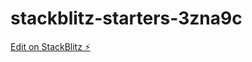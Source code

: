 # stackblitz-starters-3zna9c

[Edit on StackBlitz ⚡️](https://stackblitz.com/edit/stackblitz-starters-3zna9c)